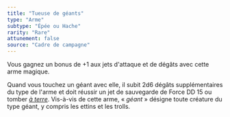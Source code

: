 ```yaml
---
title: "Tueuse de géants"
type: "Arme"
subtype: "Épée ou Hache"
rarity: "Rare"
attunement: false
source: "Cadre de campagne"
---
```

Vous gagnez un bonus de +1 aux jets d'attaque et de dégâts avec cette arme magique.

Quand vous touchez un géant avec elle, il subit 2d6 dégâts supplémentaires du type de l'arme et doit réussir un jet de sauvegarde de Force DD 15 ou tomber [_à terre_](/gerer-la-sante-du-personnage#à-terre). Vis-à-vis de cette arme, « _géant_ » désigne toute créature du type géant, y compris les ettins et les trolls.
